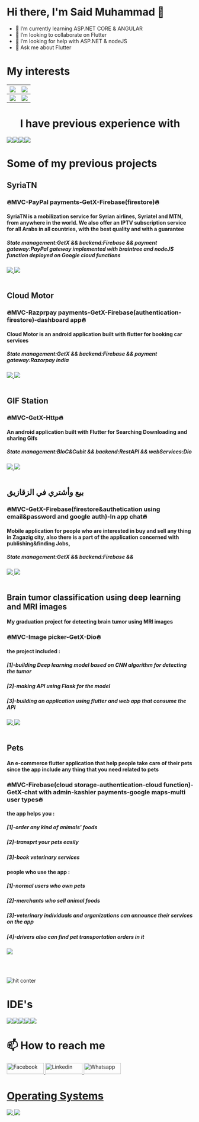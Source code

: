 ### <h1>Hi there, I'm Said Muhammad 👋</h1>


- 🌱 I’m currently learning ASP.NET CORE & ANGULAR
- 👯 I’m looking to collaborate on Flutter
- 🤔 I’m looking for help with ASP.NET & nodeJS
- 💬 Ask me about Flutter


<h1>My interests</h1>



| <img src="https://img.shields.io/badge/Flutter-02569B?style=for-the-badge&logo=flutter&logoColor=white"/> | <img src="https://img.shields.io/badge/.NET-512BD4?style=for-the-badge&logo=dotnet&logoColor=white"/>       |
|-----------------------------------------------------------------------------------------------------------|-------------------------------------------------------------------------------------------------------------|
| <img src="https://img.shields.io/badge/strapi-2e7eea?style=for-the-badge&logo=strapi&logoColor=white"/>   | <img src="https://img.shields.io/badge/Node.js-339933?style=for-the-badge&logo=nodedotjs&logoColor=white"/> |

<h1 align="center">
 I have previous experience with
</h1>
<div style="display: flex;">
<img src="https://img.shields.io/badge/firebase-ffca28?style=for-the-badge&logo=firebase&logoColor=black"/>
<img src="https://img.shields.io/badge/JWT-000000?style=for-the-badge&logo=JSON%20web%20tokens&logoColor=white"/>
<img src="https://img.shields.io/badge/Xampp-F37623?style=for-the-badge&logo=xampp&logoColor=white"/>
<img src="https://img.shields.io/badge/Postman-FF6C37?style=for-the-badge&logo=Postman&logoColor=white"/>
</div>

<h1>Some of my previous projects</h1>

<h2>SyriaTN</h2>
<h3>🔥MVC-PayPal payments-GetX-Firebase(firestore)🔥</h3>
<h4>SyriaTN is a mobilization service for Syrian airlines, Syriatel and MTN, from anywhere in the world.
We also offer an IPTV subscription service for all Arabs in all countries, with the best quality and with a guarantee</h4>
<h5>
State management:GetX && 
backend:Firebase && 
payment gateway:PayPal gateway implemented with braintree and nodeJS function deployed on Google cloud functions
</h5>

<a href="https://www.behance.net/gallery/140302621/SyriaTN">
 <img src="https://img.shields.io/badge/-Behance-blue?style=for-the-badge&logo=behance&logoColor=white"/>
</a>
<a href="https://play.google.com/store/apps/details?id=com.saidmodev.syriatn.userapp
">
 <img src="https://img.shields.io/badge/Google_Play-414141?style=for-the-badge&logo=google-play&logoColor=white"/>
</a>
<br></br>

<h2>Cloud Motor</h2>
<h3>🔥MVC-Razprpay payments-GetX-Firebase(authentication-firestore)-dashboard app🔥</h3>
<h4>Cloud Motor is an android application built with flutter for booking car services</h4>
<h5>
State management:GetX && 
backend:Firebase && 
payment gateway:Razorpay india
</h5>

<a href="https://www.behance.net/gallery/140301377/Cloud-Motor-%28Best-Car-Service-app%29">
 <img src="https://img.shields.io/badge/-Behance-blue?style=for-the-badge&logo=behance&logoColor=white"/>
</a>
<a href="https://play.google.com/store/apps/details?id=com.saidmo.cloudmotors">
 <img src="https://img.shields.io/badge/Google_Play-414141?style=for-the-badge&logo=google-play&logoColor=white"/>
</a>
<br></br>

<h2>GIF Station</h2>
<h3>🔥MVC-GetX-Http🔥</h3>
<h4>An android application built with Flutter for Searching Downloading and sharing Gifs</h4>
<h5>
State management:BloC&Cubit && 
backend:RestAPI && 
webServices:Dio
</h5>

<a href="https://www.behance.net/gallery/140301377">
 <img src="https://img.shields.io/badge/-Behance-blue?style=for-the-badge&logo=behance&logoColor=white"/>
</a>
<a href="https://play.google.com/store/apps/details?id=com.saidmodev.gifstation">
 <img src="https://img.shields.io/badge/Google_Play-414141?style=for-the-badge&logo=google-play&logoColor=white"/>
</a>
<br></br>

<h2>بيع وأشتري في الزقازيق</h2>
<h3>🔥MVC-GetX-Firebase(firestore&authetication using email&password and google auth)-In app chat🔥</h3>
<h4>Mobile application for people who are interested in buy and sell any thing in Zagazig city, also there is a part of the application concerned with publishing&finding Jobs,</h4>
<h5>
State management:GetX && 
backend:Firebase && 
</h5>

<a href="https://www.behance.net/gallery/182576735/_?share=1">
 <img src="https://img.shields.io/badge/-Behance-blue?style=for-the-badge&logo=behance&logoColor=white"/>
</a>
<a href="https://play.google.com/store/apps/details?id=com.cnp.saidmodev">
 <img src="https://img.shields.io/badge/Google_Play-414141?style=for-the-badge&logo=google-play&logoColor=white"/>
</a>
<br></br>

<h2>Brain tumor classification using deep learning and MRI images</h2>
<h4>My graduation project for detecting brain tumor using MRI images</h4>
<h3>🔥MVC-Image picker-GetX-Dio🔥</h3>
<h4>the project included : </h4>
<h5>[1]-building Deep learning model based on CNN algorithm for detecting the tumor</h5>
<h5>[2]-making API using Flask for the model</h5>
<h5>[3]-building an application using flutter and web app that consume the API</h5>

<a href="https://github.com/s448/tumor_segmentation">
 <img src="https://img.shields.io/badge/App-Repository-green"/>
</a>
<a href="https://github.com/s448/brain-tumor-flask-api">
 <img src="https://img.shields.io/badge/Flask%20API-Repository-red"/>
</a>
<br></br>

<h2>Pets</h2>
<h4>An e-commerce flutter application that help people take care of their pets since the app include any thing that you need related to pets</h4>
<h3>🔥MVC-Firebase(cloud storage-authentication-cloud function)-GetX-chat with admin-kashier payments-google maps-multi user types🔥</h3>
<h4>the app helps you : </h4>
<h5>[1]-order any kind of animals' foods</h5>
<h5>[2]-transprt your pets easily</h5>
<h5>[3]-book veterinary services</h5>

<h4>people who use the app : </h4>
<h5>[1]-normal users who own pets</h5>
<h5>[2]-merchants who sell animal foods</h5>
<h5>[3]-veterinary individuals and organizations can announce their services on the app</h5>
<h5>[4]-drivers also can find pet transportation orders in it</h5>

<a href="https://drive.google.com/drive/folders/1h-HNaZybySEBRAriK4BFa-_T0Evj7iWX?usp=share_link">
 <img src="https://img.shields.io/badge/screenshots-google--drive-blue"/>
</a>

<br></br>


![hit conter](https://hits.seeyoufarm.com/api/count/incr/badge.svg?url=https%3A%2F%2Fgithub.com%2Fs4481212%2Fhit-counter)


<h1>IDE's</h1>
<div style="display: flex;">
<img src="https://img.shields.io/badge/Android_Studio-3DDC84?style=for-the-badge&logo=android-studio&logoColor=white"/>
<img src="https://img.shields.io/badge/apache%20netbeans-1B6AC6?style=for-the-badge&logo=apache%20netbeans%20IDE&logoColor=white"/>
<img src="https://img.shields.io/badge/Notepad++-90E59A.svg?style=for-the-badge&logo=notepad%2B%2B&logoColor=black"/>
<img src="https://img.shields.io/badge/Visual_Studio_Code-0078D4?style=for-the-badge&logo=visual%20studio%20code&logoColor=white"/>
<img src="https://img.shields.io/badge/Visual_Studio-5C2D91?style=for-the-badge&logo=visual%20studio&logoColor=white"/>
</div>

<h1>📫 How to reach me</h1>

 <a href="https://www.facebook.com/SaiedMuhammadHassan">
         <img alt="Facebook" src="https://img.shields.io/badge/Facebook-1877F2?style=for-the-badge&logo=facebook&logoColor=white"
         width=100" height="30">
  <a href="https://www.linkedin.com/in/el-said-muhammed-28099a1b4/">
         <img alt="Linkedin" src="https://img.shields.io/badge/LinkedIn-0077B5?style=for-the-badge&logo=linkedin&logoColor=white"
         width=100" height="30">
  <a href="https://api.whatsapp.com/send/?phone=201557912724&text&app_absent=0">
         <img alt="Whatsapp" src="https://img.shields.io/badge/WhatsApp-25D366?style=for-the-badge&logo=whatsapp&logoColor=white"
         width=100" height="30">
                               
<h1>Operating Systems</h1>
                               <img src = "https://img.shields.io/badge/Windows-0078D6?style=for-the-badge&logo=windows&logoColor=white"/>
                               <img src = "https://img.shields.io/badge/Ubuntu-E95420?style=for-the-badge&logo=ubuntu&logoColor=white"/>
                                                                                                                                   

